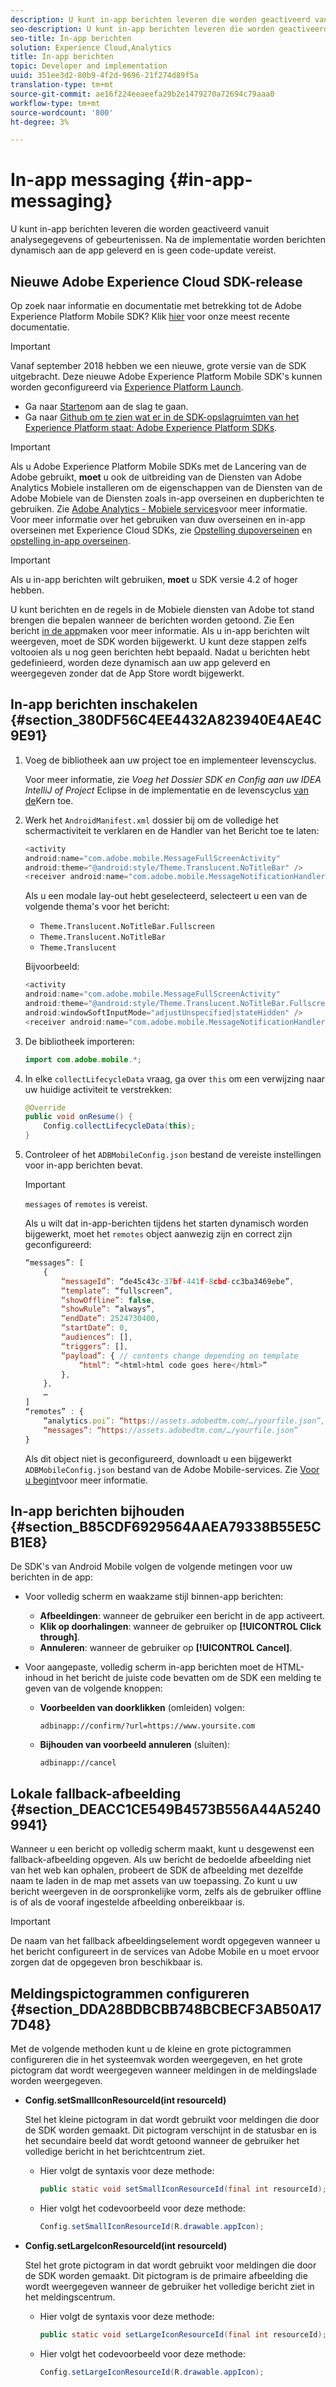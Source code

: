 ```yaml
---
description: U kunt in-app berichten leveren die worden geactiveerd vanuit analysegegevens of gebeurtenissen. Na de implementatie worden berichten dynamisch aan de app geleverd en is geen code-update vereist.
seo-description: U kunt in-app berichten leveren die worden geactiveerd vanuit analysegegevens of gebeurtenissen. Na de implementatie worden berichten dynamisch aan de app geleverd en is geen code-update vereist.
seo-title: In-app berichten
solution: Experience Cloud,Analytics
title: In-app berichten
topic: Developer and implementation
uuid: 351ee3d2-80b9-4f2d-9696-21f274d89f5a
translation-type: tm+mt
source-git-commit: ae16f224eeaeefa29b2e1479270a72694c79aaa0
workflow-type: tm+mt
source-wordcount: '800'
ht-degree: 3%

---
```



# In-app messaging {#in-app-messaging}

U kunt in-app berichten leveren die worden geactiveerd vanuit analysegegevens of gebeurtenissen. Na de implementatie worden berichten dynamisch aan de app geleverd en is geen code-update vereist.

## Nieuwe Adobe Experience Cloud SDK-release

Op zoek naar informatie en documentatie met betrekking tot de Adobe Experience Platform Mobile SDK? Klik [hier](https://aep-sdks.gitbook.io/docs/) voor onze meest recente documentatie.

>[!IMPORTANT]
>
>Vanaf september 2018 hebben we een nieuwe, grote versie van de SDK uitgebracht. Deze nieuwe Adobe Experience Platform Mobile SDK&#39;s kunnen worden geconfigureerd via [Experience Platform Launch](https://www.adobe.com/experience-platform/launch.html).

* Ga naar [Starten](https://launch.adobe.com/)om aan de slag te gaan.
* Ga naar [Github om te zien wat er in de SDK-opslagruimten van het Experience Platform staat: Adobe Experience Platform SDKs](https://github.com/Adobe-Marketing-Cloud/acp-sdks).

>[!IMPORTANT]
>
> Als u Adobe Experience Platform Mobile SDKs met de Lancering van de Adobe gebruikt, **moet** u ook de uitbreiding van de Diensten van Adobe Analytics Mobiele installeren om de eigenschappen van de Diensten van de Adobe Mobiele van de Diensten zoals in-app overseinen en dupberichten te gebruiken. Zie [Adobe Analytics - Mobiele services](https://aep-sdks.gitbook.io/docs/using-mobile-extensions/adobe-analytics-mobile-services)voor meer informatie. Voor meer informatie over het gebruiken van duw overseinen en in-app overseinen met Experience Cloud SDKs, zie [Opstelling dupoverseinen](https://aep-sdks.gitbook.io/docs/using-mobile-extensions/adobe-analytics-mobile-services#set-up-push-messaging) en [opstelling in-app overseinen](https://aep-sdks.gitbook.io/docs/using-mobile-extensions/adobe-analytics-mobile-services#set-up-in-app-messaging).

>[!IMPORTANT]
>
>Als u in-app berichten wilt gebruiken, **moet** u SDK versie 4.2 of hoger hebben.

U kunt berichten en de regels in de Mobiele diensten van Adobe tot stand brengen die bepalen wanneer de berichten worden getoond. Zie Een bericht [in de app](/help/using/in-app-messaging/t-in-app-message/t-in-app-message.md)maken voor meer informatie. Als u in-app berichten wilt weergeven, moet de SDK worden bijgewerkt. U kunt deze stappen zelfs voltooien als u nog geen berichten hebt bepaald. Nadat u berichten hebt gedefinieerd, worden deze dynamisch aan uw app geleverd en weergegeven zonder dat de App Store wordt bijgewerkt.

## In-app berichten inschakelen {#section_380DF56C4EE4432A823940E4AE4C9E91}

1. Voeg de bibliotheek aan uw project toe en implementeer levenscyclus.

   Voor meer informatie, zie *Voeg het Dossier SDK en Config aan uw IDEA IntelliJ of Project* Eclipse in de implementatie en de levenscyclus [van de](/help/android/getting-started/dev-qs.md)Kern toe.

1. Werk het `AndroidManifest.xml` dossier bij om de volledige het schermactiviteit te verklaren en de Handler van het Bericht toe te laten:

   ```java
   <activity  
   android:name="com.adobe.mobile.MessageFullScreenActivity"  
   android:theme="@android:style/Theme.Translucent.NoTitleBar" /> 
   <receiver android:name="com.adobe.mobile.MessageNotificationHandler" />
   ```

   Als u een modale lay-out hebt geselecteerd, selecteert u een van de volgende thema&#39;s voor het bericht:

   * `Theme.Translucent.NoTitleBar.Fullscreen`
   * `Theme.Translucent.NoTitleBar`
   * `Theme.Translucent`

   Bijvoorbeeld:

   ```java
   <activity 
   android:name="com.adobe.mobile.MessageFullScreenActivity" 
   android:theme="@android:style/Theme.Translucent.NoTitleBar.Fullscreen" 
   android:windowSoftInputMode="adjustUnspecified|stateHidden" /> 
   <receiver android:name="com.adobe.mobile.MessageNotificationHandler" />
   ```

1. De bibliotheek importeren:

   ```java
   import com.adobe.mobile.*;
   ```

1. In elke `collectLifecycleData` vraag, ga over `this` om een verwijzing naar uw huidige activiteit te verstrekken:

   ```java
   @Override 
   public void onResume() { 
       Config.collectLifecycleData(this); 
   }
   ```

1. Controleer of het `ADBMobileConfig.json` bestand de vereiste instellingen voor in-app berichten bevat.

   >[!IMPORTANT]
   >
   >`messages` of `remotes` is vereist.

   Als u wilt dat in-app-berichten tijdens het starten dynamisch worden bijgewerkt, moet het `remotes` object aanwezig zijn en correct zijn geconfigureerd:

   ```js
   “messages”: [ 
       { 
           “messageId”: “de45c43c-37bf-441f-8cbd-cc3ba3469ebe”, 
           “template”: “fullscreen”, 
           “showOffline”: false, 
           “showRule”: “always”, 
           “endDate”: 2524730400, 
           “startDate”: 0, 
           “audiences”: [], 
           “triggers”: [], 
           “payload”: { // contents change depending on template 
               “html”: “<html>html code goes here</html>” 
           }, 
       }, 
       … 
   ] 
   “remotes” : { 
       “analytics.poi”: “https://assets.adobedtm.com/…/yourfile.json”, 
       “messages”: “https://assets.adobedtm.com/…/yourfile.json” 
   }
   ```

   Als dit object niet is geconfigureerd, downloadt u een bijgewerkt `ADBMobileConfig.json` bestand van de Adobe Mobile-services. Zie [Voor u begint](/help/android/getting-started/requirements.md)voor meer informatie.

## In-app berichten bijhouden {#section_B85CDF6929564AAEA79338B55E5CB1E8}

De SDK&#39;s van Android Mobile volgen de volgende metingen voor uw berichten in de app:

* Voor volledig scherm en waakzame stijl binnen-app berichten:

   * **Afbeeldingen**: wanneer de gebruiker een bericht in de app activeert.
   * **Klik op doorhalingen**: wanneer de gebruiker op **[!UICONTROL Click through]**.
   * **Annuleren**: wanneer de gebruiker op **[!UICONTROL Cancel]**.

* Voor aangepaste, volledig scherm in-app berichten moet de HTML-inhoud in het bericht de juiste code bevatten om de SDK een melding te geven van de volgende knoppen:

   * **Voorbeelden van doorklikken** (omleiden) volgen:

      `adbinapp://confirm/?url=https://www.yoursite.com`
   * **Bijhouden van voorbeeld annuleren** (sluiten):

      `adbinapp://cancel`

## Lokale fallback-afbeelding {#section_DEACC1CE549B4573B556A44A52409941}

Wanneer u een bericht op volledig scherm maakt, kunt u desgewenst een fallback-afbeelding opgeven. Als uw bericht de bedoelde afbeelding niet van het web kan ophalen, probeert de SDK de afbeelding met dezelfde naam te laden in de map met assets van uw toepassing. Zo kunt u uw bericht weergeven in de oorspronkelijke vorm, zelfs als de gebruiker offline is of als de vooraf ingestelde afbeelding onbereikbaar is.

>[!IMPORTANT]
>
>De naam van het fallback afbeeldingselement wordt opgegeven wanneer u het bericht configureert in de services van Adobe Mobile en u moet ervoor zorgen dat de opgegeven bron beschikbaar is.

## Meldingspictogrammen configureren {#section_DDA28BDBCBB748BCBECF3AB50A177D48}

Met de volgende methoden kunt u de kleine en grote pictogrammen configureren die in het systeemvak worden weergegeven, en het grote pictogram dat wordt weergegeven wanneer meldingen in de meldingslade worden weergegeven.

* **Config.setSmallIconResourceId(int resourceId)**

   Stel het kleine pictogram in dat wordt gebruikt voor meldingen die door de SDK worden gemaakt. Dit pictogram verschijnt in de statusbar en is het secundaire beeld dat wordt getoond wanneer de gebruiker het volledige bericht in het berichtcentrum ziet.

   * Hier volgt de syntaxis voor deze methode:

      ```java
      public static void setSmallIconResourceId(final int resourceId); 
      ```

   * Hier volgt het codevoorbeeld voor deze methode:

      ```java
      Config.setSmallIconResourceId(R.drawable.appIcon);
      ```

* **Config.setLargeIconResourceId(int resourceId)**

   Stel het grote pictogram in dat wordt gebruikt voor meldingen die door de SDK worden gemaakt. Dit pictogram is de primaire afbeelding die wordt weergegeven wanneer de gebruiker het volledige bericht ziet in het meldingscentrum.

   * Hier volgt de syntaxis voor deze methode:

      ```java
      public static void setLargeIconResourceId(final int resourceId); 
      ```

   * Hier volgt het codevoorbeeld voor deze methode:

      ```java
      Config.setLargeIconResourceId(R.drawable.appIcon); 
      ```
